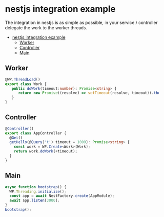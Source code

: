 # nestjs integration example

The integration in nestjs is as simple as possible, in your service / controller delegate the work to the worker threads.

- [nestjs integration example](#nestjs-integration-example)
  - [Worker](#worker)
  - [Controller](#controller)
  - [Main](#main)

## Worker
```typescript
@WP.ThreadLoad()
export class Work {
   public doWork(timeout:number): Promise<string> {
      return new Promise((resolve) => setTimeout(resolve, timeout)).then(() => 'Done Work.');
   }
}
```

## Controller
```typescript
@Controller()
export class AppController {
  @Get()
  getHello(@Query('t') timeout = 1000): Promise<string> {
    const work = WP.Create<Work>(Work);
    return work.doWork(+timeout);
  }
}
```

## Main
```typescript
async function bootstrap() {
  WP.Threading.initialize();
  const app = await NestFactory.create(AppModule);
  await app.listen(3000);
}
bootstrap();
```
